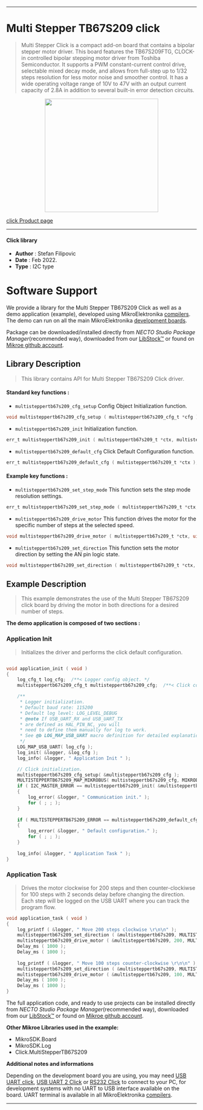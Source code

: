 
---
# Multi Stepper TB67S209 click

> Multi Stepper Click is a compact add-on board that contains a bipolar stepper motor driver. This board features the TB67S209FTG, CLOCK-in controlled bipolar stepping motor driver from Toshiba Semiconductor. It supports a PWM constant-current control drive, selectable mixed decay mode, and allows from full-step up to 1/32 steps resolution for less motor noise and smoother control. It has a wide operating voltage range of 10V to 47V with an output current capacity of 2.8A in addition to several built-in error detection circuits.

<p align="center">
  <img src="https://download.mikroe.com/images/click_for_ide/multisteppertb67s209_click.png" height=300px>
</p>

[click Product page](https://www.mikroe.com/multi-stepper-click-tb67s209)

---


#### Click library

- **Author**        : Stefan Filipovic
- **Date**          : Feb 2022.
- **Type**          : I2C type


# Software Support

We provide a library for the Multi Stepper TB67S209 Click
as well as a demo application (example), developed using MikroElektronika
[compilers](https://www.mikroe.com/necto-studio).
The demo can run on all the main MikroElektronika [development boards](https://www.mikroe.com/development-boards).

Package can be downloaded/installed directly from *NECTO Studio Package Manager*(recommended way), downloaded from our [LibStock&trade;](https://libstock.mikroe.com) or found on [Mikroe github account](https://github.com/MikroElektronika/mikrosdk_click_v2/tree/master/clicks).

## Library Description

> This library contains API for Multi Stepper TB67S209 Click driver.

#### Standard key functions :

- `multisteppertb67s209_cfg_setup` Config Object Initialization function.
```c
void multisteppertb67s209_cfg_setup ( multisteppertb67s209_cfg_t *cfg );
```

- `multisteppertb67s209_init` Initialization function.
```c
err_t multisteppertb67s209_init ( multisteppertb67s209_t *ctx, multisteppertb67s209_cfg_t *cfg );
```

- `multisteppertb67s209_default_cfg` Click Default Configuration function.
```c
err_t multisteppertb67s209_default_cfg ( multisteppertb67s209_t *ctx );
```

#### Example key functions :

- `multisteppertb67s209_set_step_mode` This function sets the step mode resolution settings.
```c
err_t multisteppertb67s209_set_step_mode ( multisteppertb67s209_t *ctx, uint8_t mode );
```

- `multisteppertb67s209_drive_motor` This function drives the motor for the specific number of steps at the selected speed.
```c
void multisteppertb67s209_drive_motor ( multisteppertb67s209_t *ctx, uint32_t steps, uint8_t speed );
```

- `multisteppertb67s209_set_direction` This function sets the motor direction by setting the AN pin logic state.
```c
void multisteppertb67s209_set_direction ( multisteppertb67s209_t *ctx, uint8_t dir );
```

## Example Description

> This example demonstrates the use of the Multi Stepper TB67S209 click board by driving the motor in both directions for a desired number of steps.

**The demo application is composed of two sections :**

### Application Init

> Initializes the driver and performs the click default configuration.

```c

void application_init ( void )
{
    log_cfg_t log_cfg;  /**< Logger config object. */
    multisteppertb67s209_cfg_t multisteppertb67s209_cfg;  /**< Click config object. */

    /** 
     * Logger initialization.
     * Default baud rate: 115200
     * Default log level: LOG_LEVEL_DEBUG
     * @note If USB_UART_RX and USB_UART_TX 
     * are defined as HAL_PIN_NC, you will 
     * need to define them manually for log to work. 
     * See @b LOG_MAP_USB_UART macro definition for detailed explanation.
     */
    LOG_MAP_USB_UART( log_cfg );
    log_init( &logger, &log_cfg );
    log_info( &logger, " Application Init " );

    // Click initialization.
    multisteppertb67s209_cfg_setup( &multisteppertb67s209_cfg );
    MULTISTEPPERTB67S209_MAP_MIKROBUS( multisteppertb67s209_cfg, MIKROBUS_1 );
    if ( I2C_MASTER_ERROR == multisteppertb67s209_init( &multisteppertb67s209, &multisteppertb67s209_cfg ) ) 
    {
        log_error( &logger, " Communication init." );
        for ( ; ; );
    }
    
    if ( MULTISTEPPERTB67S209_ERROR == multisteppertb67s209_default_cfg ( &multisteppertb67s209 ) )
    {
        log_error( &logger, " Default configuration." );
        for ( ; ; );
    }
    
    log_info( &logger, " Application Task " );
}

```

### Application Task

> Drives the motor clockwise for 200 steps and then counter-clockiwse for 100 steps with 2 seconds delay before changing the direction.
Each step will be logged on the USB UART where you can track the program flow.

```c
void application_task ( void )
{
    log_printf ( &logger, " Move 200 steps clockwise \r\n\n" );
    multisteppertb67s209_set_direction ( &multisteppertb67s209, MULTISTEPPERTB67S209_DIR_CW );
    multisteppertb67s209_drive_motor ( &multisteppertb67s209, 200, MULTISTEPPERTB67S209_SPEED_FAST );
    Delay_ms ( 1000 );
    Delay_ms ( 1000 );
    
    log_printf ( &logger, " Move 100 steps counter-clockwise \r\n\n" );
    multisteppertb67s209_set_direction ( &multisteppertb67s209, MULTISTEPPERTB67S209_DIR_CCW );
    multisteppertb67s209_drive_motor ( &multisteppertb67s209, 100, MULTISTEPPERTB67S209_SPEED_FAST );
    Delay_ms ( 1000 );
    Delay_ms ( 1000 );
}
```

The full application code, and ready to use projects can be installed directly from *NECTO Studio Package Manager*(recommended way), downloaded from our [LibStock&trade;](https://libstock.mikroe.com) or found on [Mikroe github account](https://github.com/MikroElektronika/mikrosdk_click_v2/tree/master/clicks).

**Other Mikroe Libraries used in the example:**

- MikroSDK.Board
- MikroSDK.Log
- Click.MultiStepperTB67S209

**Additional notes and informations**

Depending on the development board you are using, you may need
[USB UART click](https://www.mikroe.com/usb-uart-click),
[USB UART 2 Click](https://www.mikroe.com/usb-uart-2-click) or
[RS232 Click](https://www.mikroe.com/rs232-click) to connect to your PC, for
development systems with no UART to USB interface available on the board. UART
terminal is available in all MikroElektronika
[compilers](https://shop.mikroe.com/compilers).

---
